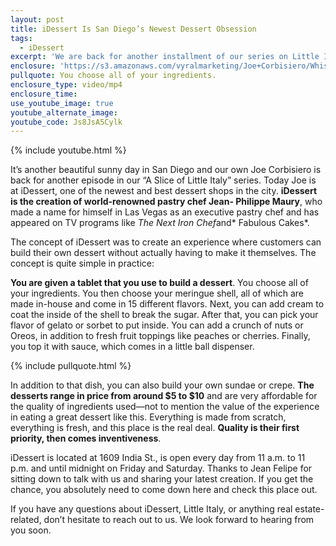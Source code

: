 ```yaml
---
layout: post
title: iDessert Is San Diego’s Newest Dessert Obsession
tags:
  - iDessert
excerpt: 'We are back for another installment of our series on Little Italy. Today we are at iDessert, a revolutionary new dessert shop.'
enclosure: 'https://s3.amazonaws.com/vyralmarketing/Joe+Corbisiero/Whissel+Realty+San+Diego+Real+Estate+Have+You+Been+to+iDessert.mp4'
pullquote: You choose all of your ingredients.
enclosure_type: video/mp4
enclosure_time:
use_youtube_image: true
youtube_alternate_image:
youtube_code: Js8JsA5Cylk
---
```



{% include youtube.html %}

It’s another beautiful sunny day in San Diego and our own Joe Corbisiero is back for another episode in our “A Slice of Little Italy” series. Today Joe is at iDessert, one of the newest and best dessert shops in the city. **iDessert is the creation of world-renowned pastry chef Jean- Philippe Maury**, who made a name for himself in Las Vegas as an executive pastry chef and has appeared on TV programs like *The Next Iron Chef*and* Fabulous Cakes*.

The concept of iDessert was to create an experience where customers can build their own dessert without actually having to make it themselves. The concept is quite simple in practice:

**You are given a tablet that you use to build a dessert**. You choose all of your ingredients. You then choose your meringue shell, all of which are made in-house and come in 15 different flavors. Next, you can add cream to coat the inside of the shell to break the sugar. After that, you can pick your flavor of gelato or sorbet to put inside. You can add a crunch of nuts or Oreos, in addition to fresh fruit toppings like peaches or cherries. Finally, you top it with sauce, which comes in a little ball dispenser.&nbsp;

{% include pullquote.html %}

In addition to that dish, you can also build your own sundae or crepe. **The desserts range in price from around $5 to $10** and are very affordable for the quality of ingredients used—not to mention the value of the experience in eating a great dessert like this. Everything is made from scratch, everything is fresh, and this place is the real deal. **Quality is their first priority, then comes inventiveness**.&nbsp;

iDessert is located at 1609 India St., is open every day from 11 a.m. to 11 p.m. and until midnight on Friday and Saturday. Thanks to Jean Felipe for sitting down to talk with us and sharing your latest creation. If you get the chance, you absolutely need to come down here and check this place out.

If you have any questions about iDessert, Little Italy, or anything real estate-related, don’t hesitate to reach out to us. We look forward to hearing from you soon.